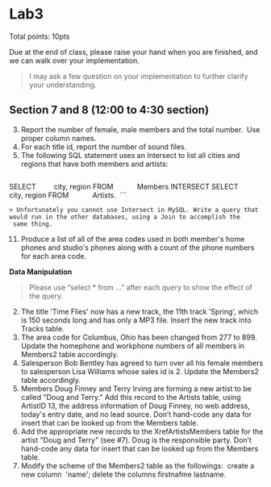 # Lab3

Total points: 10pts

Due at the end of class, please raise your hand when you are finished, and we can walk over your implementation.

> I may ask a few question on your implementation to further clarify your understanding.

## Section 7 and 8 (12:00 to 4:30 section)

3. Report the number of female, male members and the total number.  Use proper column names.
5. For each title id, report the number of sound files.
6. The following SQL statement uses an Intersect to list all cities and regions that have both members and artists:
    ```
SELECT         city, region
FROM            Members
INTERSECT
SELECT         city, region
FROM            Artists. 
    ``` 

    > Unfortunately you cannot use Intersect in MySQL. Write a query that would run in the other databases, using a Join to accomplish the  same thing.

11. Produce a list of all of the area codes used in both member's home phones and studio's phones along with a count of the phone numbers for each area code.

**Data Manipulation**

> Please use “select * from …” after each query to show the effect of the query.  

2. The title 'Time Flies' now has a new track, the 11th track 'Spring', which is 150 seconds long and has only a MP3 file. Insert the new track into Tracks table.
5. The area code for Columbus, Ohio has been changed from 277 to 899. Update the homephone and workphone numbers of all members in Members2 table accordingly.
6. Salesperson Bob Bentley has agreed to turn over all his female members to salesperson Lisa Williams whose sales id is 2. Update the Members2 table accordingly. 
7. Members Doug Finney and Terry Irving are forming a new artist to be called "Doug and Terry." Add this record to the Artists table, using ArtistID 13, the address information of Doug Finney, no web address, today's entry date, and no lead source. Don’t hand-code any data for insert that can be looked up from the Members table.
8. Add the appropriate new records to the XrefArtistsMembers table for the artist "Doug and Terry" (see #7). Doug is the responsible party. Don’t hand-code any data for insert that can be looked up from the Members table.
11. Modify the scheme of the Members2 table as the followings:  create a new column  'name'; delete the columns firstnafme lastname.
